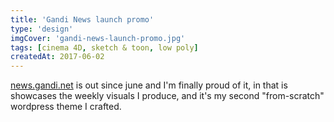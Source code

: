 ```yaml
---
title: 'Gandi News launch promo'
type: 'design'
imgCover: 'gandi-news-launch-promo.jpg'
tags: [cinema 4D, sketch & toon, low poly]
createdAt: 2017-06-02
---
```


[news.gandi.net](http://news.gandi.net) is out since june and I'm finally proud of it, in that is showcases the weekly visuals I produce, and it's my second "from-scratch" wordpress theme I crafted.
<!--more-->